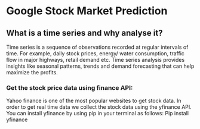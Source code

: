 # Google Stock Market Prediction

## What is a time series and why analyse it?

Time series is a sequence of observations recorded at regular intervals of time. For example, daily stock prices, energy/ water consumption, traffic flow in major highways, retail demand etc. Time series analysis provides insights like seasonal patterns, trends and demand forecasting that can help maximize the profits.

### Get the stock price data using finance API:
Yahoo finance is one of the most popular websites to get stock data. In order to get real time data we collect the stock data using the yfinance API. 
You can install yfinance by using pip in your terminal as follows:
Pip install yfinance
